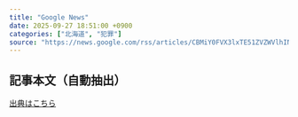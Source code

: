 ```yaml
---
title: "Google News"
date: 2025-09-27 18:51:00 +0900
categories: ["北海道", "犯罪"]
source: "https://news.google.com/rss/articles/CBMiY0FVX3lxTE51ZVZWVlhINzRtWmFfVzdSUUZvVENRVzdsdmV2VVFXU2VaYnRfYXFtVnV0T3RXb1lUVnVwOFY1aVJZd3BxZzQwU2lyOWFEbGFYZzV4dDlrU2tYVUE4VFNPaVFkaw?oc=5"
---
```


## 記事本文（自動抽出）
<body class="y0K44d EA71Tc" id="readabilityBody"></body>

[出典はこちら](https://news.google.com/rss/articles/CBMiY0FVX3lxTE51ZVZWVlhINzRtWmFfVzdSUUZvVENRVzdsdmV2VVFXU2VaYnRfYXFtVnV0T3RXb1lUVnVwOFY1aVJZd3BxZzQwU2lyOWFEbGFYZzV4dDlrU2tYVUE4VFNPaVFkaw?oc=5)
